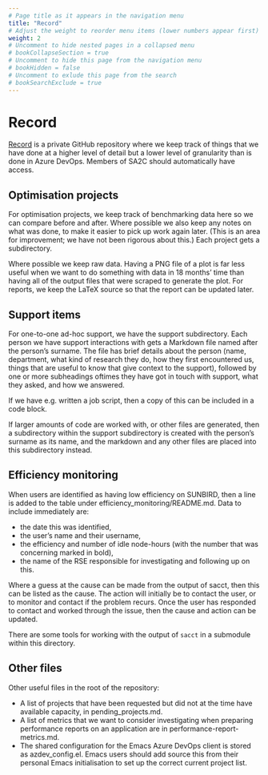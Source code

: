 ```yaml
---
# Page title as it appears in the navigation menu
title: "Record"
# Adjust the weight to reorder menu items (lower numbers appear first)
weight: 2
# Uncomment to hide nested pages in a collapsed menu
# bookCollapseSection = true
# Uncomment to hide this page from the navigation menu
# bookHidden = false
# Uncomment to exlude this page from the search
# bookSearchExclude = true
---
```


# Record

[Record][record] is a private GitHub repository
where we keep track of things that we have done
at a higher level of detail but a lower level of granularity
than is done in Azure DevOps.
Members of SA2C should automatically have access.

## Optimisation projects

For optimisation projects,
we keep track of benchmarking data here so we can compare before and after.
Where possible we also keep any notes on what was done,
to make it easier to pick up work again later.
(This is an area for improvement; we have not been rigorous about this.)
Each project gets a subdirectory.

Where possible we keep raw data.
Having a PNG file of a plot is far less useful
when we want to do something with data in 18 months’ time
than having all of the output files that were scraped to generate the plot.
For reports,
we keep the LaTeX source so that the report can be updated later.

## Support items

For one-to-one ad-hoc support,
we have the support subdirectory.
Each person we have support interactions with gets a Markdown file
named after the person’s surname.
The file has brief details about the person
(name, department, what kind of research they do, how they first encountered us,
things that are useful to know that give context to the support),
followed by one or more subheadings oftimes they have got in touch with support,
what they asked, and how we answered.

If we have e.g. written a job script,
then a copy of this can be included in a code block.

If larger amounts of code are worked with,
or other files are generated,
then a subdirectory within the support subdirectory is created
with the person’s surname as its name,
and the markdown and any other files are placed into this subdirectory instead.

## Efficiency monitoring

When users are identified as having low efficiency on SUNBIRD,
then a line is added to the table under efficiency_monitoring/README.md.
Data to include immediately are:

- the date this was identified,
- the user’s name and their username,
- the efficiency and number of idle node-hours
  (with the number that was concerning marked in bold),
- the name of the RSE responsible for investigating and following up on this.

Where a guess at the cause can be made from the output of sacct,
then this can be listed as the cause.
The action will initially be to contact the user,
or to monitor and contact if the problem recurs.
Once the user has responded to contact and worked through the issue,
then the cause and action can be updated.

There are some tools for working with the output of `sacct`
in a submodule within this directory.

## Other files

Other useful files in the root of the repository:

- A list of projects that have been requested
  but did not at the time have available capacity,
  in pending_projects.md.
- A list of metrics that we want to consider investigating
  when preparing performance reports on an application are in performance-report-metrics.md.
- The shared configuration for the Emacs Azure DevOps client
  is stored as azdev_config.el.
  Emacs users should add source this from their personal Emacs initialisation
  to set up the correct current project list.

<!-- markdown-link-check-disable-next-line -->
[record]: https://github.com/sa2c/record
